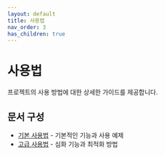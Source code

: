 ```yaml
---
layout: default
title: 사용법
nav_order: 3
has_children: true
---
```


# 사용법

프로젝트의 사용 방법에 대한 상세한 가이드를 제공합니다.

## 문서 구성

- [기본 사용법](basic) - 기본적인 기능과 사용 예제
- [고급 사용법](advanced) - 심화 기능과 최적화 방법 